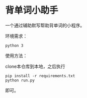 # 背单词小助手

一个通过辅助默写帮助背单词的小程序。

环境需求：
```
python 3
```



使用方法：

clone本仓库到本地，之后执行
```
pip install -r requirements.txt
python run.py
```
即可。
